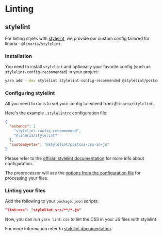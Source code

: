 # Linting

## stylelint

For linting styles with [stylelint](https://stylelint.io/), we provide our custom config tailored for linaria - `@linaria/stylelint`.

### Installation

You need to install `stylelint` and optionally your favorite config (such as `stylelint-config-recommended`) in your project:

```bash
yarn add --dev stylelint stylelint-config-recommended @stylelint/postcss-css-in-js postcss-syntax postcss
```

### Configuring stylelint

All you need to do is to set your config to extend from `@linaria/stylelint`.

Here's the example `.stylelintrc` configuration file:

```json
{
  "extends": [
    "stylelint-config-recommended",
    "@linaria/stylelint"
  ],
  "customSyntax": "@stylelint/postcss-css-in-js"
}
```

Please refer to the [official stylelint documentation](https://stylelint.io/user-guide/configuration/) for more info about configuration.

The preprocessor will use the [options from the configuration file](/docs/CONFIGURATION.md) for processing your files.

### Linting your files

Add the following to your `package.json` scripts:

```json
"lint:css": "stylelint src/**/*.js"
```

Now, you can run `yarn lint:css` to lint the CSS in your JS files with stylelint.

For more information refer to [stylelint documentation](https://stylelint.io/user-guide/cli/).

